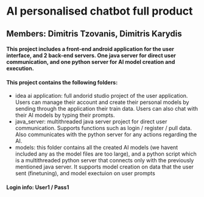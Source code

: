 # AI personalised chatbot full product

## Members: Dimitris Tzovanis, Dimitris Karydis

#### This project includes a front-end android application for the user interface, and 2 back-end servers. One java server for direct user communication, and one python server for AI model creation and execution.

#### This project contains the following folders:
- idea ai application: full andorid studio project of the user application. Users can manage their account and create their personal models by sending through the application their train data. Users can also chat with their AI models by typing their prompts.
- java_server: multithreaded java server project for direct user communication. Supports functions such as login / register / pull data. Also communicates with the python server for any actions regarding the AI.
- models: this folder contains all the created AI models (we havent included any as the model files are too large), and a python script which is a multithreaded python server that connects only with the previously mentioned java server. It supports model creation on data that the user sent (finetuning), and model exectuion on user prompts
  
#### Login info: User1 / Pass1
